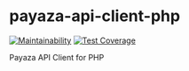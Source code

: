 # payaza-api-client-php

[![Maintainability](https://api.codeclimate.com/v1/badges/02f2cba0a13a05bda811/maintainability)](https://codeclimate.com/github/brokeyourbike/payaza-api-client-php/maintainability)
[![Test Coverage](https://api.codeclimate.com/v1/badges/02f2cba0a13a05bda811/test_coverage)](https://codeclimate.com/github/brokeyourbike/payaza-api-client-php/test_coverage)

Payaza API Client for PHP
